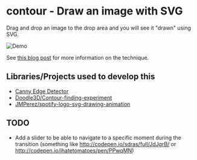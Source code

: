 # contour - Draw an image with SVG

Drag and drop an image to the drop area and you will see it "drawn" using SVG.

![Demo](https://jmperezperez.com/assets/images/posts/contour.gif)

See [this blog post](https://jmperezperez.com/drawing-edges-svg/) for more information on the technique.

## Libraries/Projects used to develop this

- [Canny Edge Detector](http://canny-edge-detection.herokuapp.com/)
- [Doodle3D/Contour-finding-experiment](https://github.com/Doodle3D/Contour-finding-experiment)
- [JMPerez/spotify-logo-svg-drawing-animation](https://github.com/JMPerez/spotify-logo-svg-drawing-animation)

## TODO

- Add a slider to be able to navigate to a specific moment during the transition (something like http://codepen.io/sdras/full/JdJgrB/ or http://codepen.io/ihatetomatoes/pen/PPwqMN)
